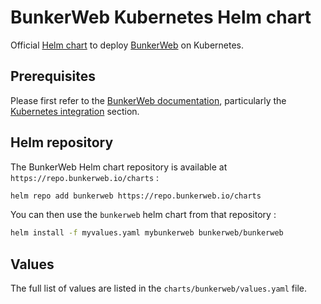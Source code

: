 # BunkerWeb Kubernetes Helm chart

Official [Helm chart](https://helm.sh/docs/) to deploy [BunkerWeb](https://www.bunkerweb.io/?utm_campaign=self&utm_source=github) on Kubernetes.

## Prerequisites

Please first refer to the [BunkerWeb documentation](https://docs.bunkerweb.io/latest/?utm_campaign=self&utm_source=github), particularly the [Kubernetes integration](https://docs.bunkerweb.io/latest/integrations/?utm_campaign=self&utm_source=bunkerwebio#kubernetes) section.

## Helm repository

The BunkerWeb Helm chart repository is available at `https://repo.bunkerweb.io/charts` : 
```bash
helm repo add bunkerweb https://repo.bunkerweb.io/charts
```

You can then use the `bunkerweb` helm chart from that repository :
```bash
helm install -f myvalues.yaml mybunkerweb bunkerweb/bunkerweb
```

## Values

The full list of values are listed in the `charts/bunkerweb/values.yaml` file.